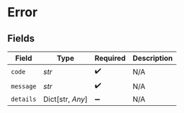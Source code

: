 # Error


## Fields

| Field              | Type               | Required           | Description        |
| ------------------ | ------------------ | ------------------ | ------------------ |
| `code`             | *str*              | :heavy_check_mark: | N/A                |
| `message`          | *str*              | :heavy_check_mark: | N/A                |
| `details`          | Dict[str, *Any*]   | :heavy_minus_sign: | N/A                |
